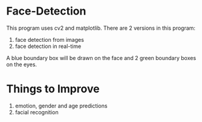 # Face-Detection
This program uses cv2 and matplotlib.
There are 2 versions in this program:
1. face detection from images
2. face detection in real-time

A blue boundary box will be drawn on the face and 2 green boundary boxes on the eyes. 

# Things to Improve
1. emotion, gender and age predictions
2. facial recognition
